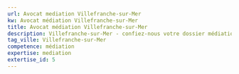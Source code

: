 ```yaml
---
url: Avocat mediation Villefranche-sur-Mer
kw: Avocat médiation Villefranche-sur-Mer
title: Avocat médiation Villefranche-sur-Mer
description: Villefranche-sur-Mer - confiez-nous votre dossier médiation
tag_ville: Villefranche-sur-Mer
competence: médiation
expertise: mediation
extertise_id: 5
---
```


